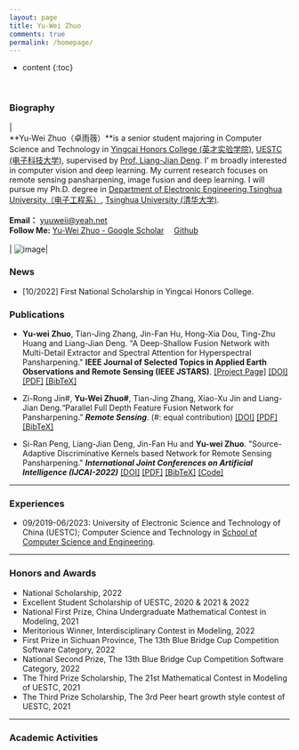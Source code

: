 ```yaml
---
layout: page
title: Yu-Wei Zhuo
comments: true
permalink: /homepage/
---
```


* content
{:toc}

<style>
.biblist { }
/* The item */
.biblist li { }

/* You can define custom styles for plstyle field here. */

/*************************************
   The box that contain BibTeX code
 *************************************/
div.noshow { display: none; }
div.BibTeX {
  margin-right: 1%;
  margin-left: 3%;
  margin-top: 1.2em;
  margin-bottom: 1.3em;
  border: 1px solid silver;
  padding: 0.3em 0.5em;
  background: #eeeeee;
}
div.BibTeX pre { font-size: 100%; overflow: auto;  width: 100%; }
</style>

<script>
function toggleBibtex(articleid) {
  var bib = document.getElementById('bib_'+articleid);
  if (bib) {
    if(bib.className.indexOf('BibTeX') != -1) {
    bib.className.indexOf('noshow') == -1?bib.className = 'BibTeX noshow':bib.className = 'BibTeX';
    }
  } else {
    return;
  }
}
</script>



​	
### Biography

| <br>**Yu-Wei Zhuo（卓雨薇）**is a senior student majoring in Computer Science and Technology in [Yingcai Honors College (英才实验学院)](https://www.yingcai.uestc.edu.cn/), [UESTC (电子科技大学)](https://www.uestc.edu.cn/), supervised by [Prof. Liang-Jian Deng](https://liangjiandeng.github.io/). I' m broadly interested in computer vision and deep learning. My current research focuses on remote sensing pansharpening, image fusion and deep learning. I will pursue my Ph.D. degree in [Department of Electronic Engineering,Tsinghua University（电子工程系）](https://www.ee.tsinghua.edu.cn/), [Tsinghua University (清华大学)](https://www.tsinghua.edu.cn/).<br> <br> **Email：** [yuuweii@yeah.net](mailto:yuuweii@yeah.net) <br> **Follow Me:** [‪Yu-Wei Zhuo‬ - ‪Google Scholar‬](https://scholar.google.com.hk/citations?user=5k7OYLsAAAAJ)&emsp; [Github](https://github.com/Pluto-wei) <br><br>|  ![image](https://Pluto-wei.github.io/images/photo.jpg)|

### News

* [10/2022] First National Scholarship in Yingcai Honors College.

  

### Publications

* **Yu-wei Zhuo**, Tian-Jing Zhang, Jin-Fan Hu, Hong-Xia Dou, Ting-Zhu Huang and Liang-Jian Deng. "A Deep-Shallow Fusion Network with Multi-Detail Extractor and Spectral Attention for Hyperspectral Pansharpening." **IEEE Journal of Selected Topics in Applied Earth Observations and Remote Sensing (IEEE JSTARS)**. [[Project Page]](https://github.com/liangjiandeng/Hyper-DSNet) [[DOI]](https://ieeexplore.ieee.org/document/9870551/) [[PDF]](https://pluto-wei.github.io/papers/2022/zhuo-jstars2022.pdf) <a href="javascript:toggleBibtex('zhuo2022jstars')" class="textlink">[BibTeX]</a>

<div id="bib_zhuo2022jstars" class="BibTeX noshow">
<pre>
@ARTICLE{zhuo2022jstars,
  	title={A Deep-Shallow Fusion Network With Multidetail Extractor and Spectral Attention for Hyperspectral Pansharpening},
  	author={Zhuo, Yu-Wei and Zhang, Tian-Jing and Hu, Jin-Fan and Dou, Hong-Xia and Huang, Ting-Zhu and Deng, Liang-Jian},
  	journal={IEEE Journal of Selected Topics in Applied Earth Observations and Remote Sensing},
  	volume={15},
  	pages={7539--7555},
  	year={2022},
  	publisher={IEEE}，
    DOI={10.1109/JSTARS.2022.3202866}
}
</pre>
</div>





* Zi-Rong Jin#, **Yu-Wei Zhuo#**, Tian-Jing Zhang, Xiao-Xu Jin and Liang-Jian Deng.“Parallel Full Depth Feature Fusion Network for Pansharpening.” ***Remote Sensing***. (#: equal contribution) [[DOI]](https://doi.org/10.3390/rs14030466) [[PDF]](https://pluto-wei.github.io/papers/2022/jin-remote2022.pdf) <a href="javascript:toggleBibtex('jin2022remote')" class="textlink">[BibTeX]</a>

<div id="bib_jin2022remote" class="BibTeX noshow">
<pre>
@article{jin2022remote,
  title={Remote Sensing Pansharpening by Full-Depth Feature Fusion},
  author={Jin, Zi-Rong and Zhuo, Yu-Wei and Zhang, Tian-Jing and Jin, Xiao-Xu and Jing, Shuaiqi and Deng, Liang-Jian},
  journal={Remote Sensing},
  volume={14},
  number={3},
  pages={466},
  year={2022},
  publisher={MDPI}
}
</pre>
</div>





* Si-Ran Peng, Liang-Jian Deng, Jin-Fan Hu and **Yu-wei Zhuo**. "Source-Adaptive Discriminative Kernels based Network for Remote Sensing Pansharpening." ***International Joint Conferences on Artificial Intelligence (IJCAI-2022)*** [[DOI]](https://www.ijcai.org/proceedings/2022/179) [[PDF]](https://pluto-wei.github.io/papers/2022/peng-ijcai2022.pdf) <a href="javascript:toggleBibtex('pengijcai2022')" class="textlink">[BibTeX]</a> [[Code]](https://github.com/liangjiandeng/ADKNet)

<div id="bib_pengijcai2022" class="BibTeX noshow">
<pre>
@ARTICLE{pengijcai2022,
	author={Peng, Si-ran and Deng, Liang-Jian and Hu, Jin-Fan and Zhuo, Yu-wei},
	journal={International Joint Conferences on Artificial Intelligence (IJCAI)}, 
	title={Source-Adaptive Discriminative Kernels based Network for Remote Sensing Pansharpening}, 
	year={2022},
	volume={},
	number={},
	pages={},
	doi={}
   }
</pre>
</div>


---

### Experiences 

* 09/2019-06/2023: University of Electronic Science and Technology of China (UESTC); Computer Science and Technology in [School of Computer Science and Engineering](https://en.uestc.edu.cn/info/1015/1407.htm).

---

### Honors and Awards

* National Scholarship, 2022
* Excellent Student Scholarship of UESTC, 2020 & 2021 & 2022
* National First Prize, China Undergraduate Mathematical Contest in Modeling, 2021
* Meritorious Winner, Interdisciplinary Contest in Modeling, 2022
* First Prize in Sichuan Province, The 13th Blue Bridge Cup Competition Software Category, 2022
* National Second Prize, The 13th Blue Bridge Cup Competition Software Category, 2022
* The Third Prize Scholarship, The 21st Mathematical Contest in Modeling of UESTC, 2021
* The Third Prize Scholarship, The 3rd Peer heart growth style contest of UESTC, 2021



---

### Academic Activities





